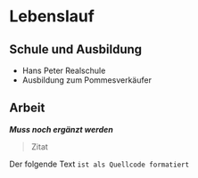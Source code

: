 # Lebenslauf

## Schule und Ausbildung
* Hans Peter Realschule
* Ausbildung zum Pommesverkäufer

## Arbeit
***Muss noch ergänzt werden***

> Zitat

Der folgende Text `ist als Quellcode formatiert`

 
